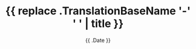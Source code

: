 ---
title: "{{ replace .TranslationBaseName '-' ' ' | title }}"
date: "{{ .Date }}"
thumbnail: ""
categories:
  - ""
tags:
  - ""  
draft: false 
slug:   
---